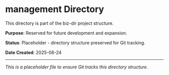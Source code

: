 # management Directory

This directory is part of the biz-dir project structure.

**Purpose**: Reserved for future development and expansion.

**Status**: Placeholder - directory structure preserved for Git tracking.

**Date Created**: 2025-08-24

---
*This is a placeholder file to ensure Git tracks this directory structure.*
